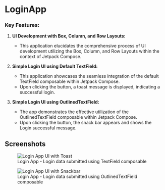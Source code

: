 # LoginApp

### Key Features:

1. **UI Development with Box, Column, and Row Layouts:**
    - This application elucidates the comprehensive process of UI development utilizing the Box, Column, and Row Layouts within the context of Jetpack Compose.

2. **Simple Login UI using Default TextField:**
    - This application showcases the seamless integration of the default TextField composable within Jetpack Compose.
    - Upon clicking the button, a toast message is displayed, indicating a successful login.

3. **Simple Login UI using OutlinedTextField:**
    - The app demonstrates the effective utilization of the OutlinedTextField composable within Jetpack Compose.
    - Upon clicking the button, the snack bar appears and shows the Login successful message.

## Screenshots

<figure>
   <img src="https://github.com/user-attachments/assets/3355c2ee-55a8-4ef1-92e8-11e75a5ca0ba" alt="Login App UI with Toast"/> 
   <figcaption>Login App - Login data submitted using TextField composable</figcaption> 
</figure>

<figure>
   <img src="https://github.com/user-attachments/assets/66908507-7c75-4851-97f6-e6b5d9c64883" alt="Login App UI with Snackbar"/> 
   <figcaption>Login App - Login data submitted using OutlinedTextField composable</figcaption> 
</figure>
